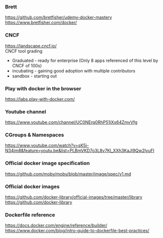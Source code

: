 ### Brett
https://github.com/bretfisher/udemy-docker-mastery  
https://www.bretfisher.com/docker/

### CNCF
https://landscape.cncf.io/  
CNCF tool grading  
* Graduated - ready for enterprise (Only 8 apps referenced of this level by CNCF of 100s)
* incubating - gaining good adoption with multiple contributors
* sandbox - starting out

### Play with docker in the browser
https://labs.play-with-docker.com/

### Youtube channel
https://www.youtube.com/channel/UC0NErq0RhP51iXx64ZmyVfg

### CGroups & Namespaces
https://www.youtube.com/watch?v=sK5i-N34im8&feature=youtu.be&list=PLBmVKD7o3L8v7Kl_XXh3KaJl9Qw2lyuFl

### Official docker image specification
https://github.com/moby/moby/blob/master/image/spec/v1.md

### Official docker images
https://github.com/docker-library/official-images/tree/master/library
https://github.com/docker-library

### Dockerfile reference
https://docs.docker.com/engine/reference/builder/
https://www.docker.com/blog/intro-guide-to-dockerfile-best-practices/
